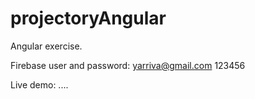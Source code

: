# projectoryAngular

Angular exercise.

Firebase user and password:
yarriva@gmail.com   123456

Live demo:
....

